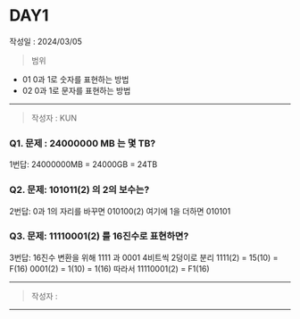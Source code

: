 # DAY1
작성일 : 2024/03/05

> 범위
- 01 0과 1로 숫자를 표현하는 방법
- 02 0과 1로 문자를 표현하는 방법

---

> 작성자 : KUN

### Q1. 문제 : 24000000 MB 는 몇 TB?

1번답: 24000000MB = 24000GB = 24TB

### Q2. 문제: 101011(2) 의 2의 보수는?

2번답: 0과 1의 자리를 바꾸면 010100(2) 여기에 1을 더하면
010101

### Q3. 문제: 11110001(2) 를 16진수로 표현하면?

3번답: 16진수 변환을 위해 1111 과 0001 4비트씩 2덩이로 분리
1111(2) = 15(10) = F(16)
0001(2) = 1(10) = 1(16)
따라서 11110001(2) = F1(16)

---

> 작성자 : 

---
